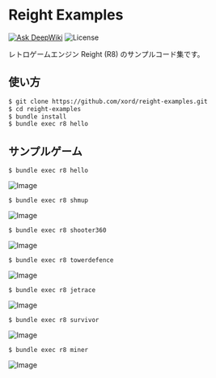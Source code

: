 # Reight Examples

[![Ask DeepWiki](https://deepwiki.com/badge.svg)](https://deepwiki.com/xord/reight-examples)
![License](https://img.shields.io/github/license/xord/reight-examples)

レトロゲームエンジン Reight (R8) のサンプルコード集です。

## 使い方

```sh
$ git clone https://github.com/xord/reight-examples.git
$ cd reight-examples
$ bundle install
$ bundle exec r8 hello
```

## サンプルゲーム

```
$ bundle exec r8 hello
```
![Image](https://github.com/user-attachments/assets/523f6b50-64c2-4012-92e1-b908900ce493)

```
$ bundle exec r8 shmup
```
![Image](https://github.com/user-attachments/assets/ac9103b6-28dd-4435-97a6-1b5ba22796f2)

```
$ bundle exec r8 shooter360
```
![Image](https://github.com/user-attachments/assets/2ad5447f-c84f-4845-becb-4343aa644706)

```
$ bundle exec r8 towerdefence
```
![Image](https://github.com/user-attachments/assets/d3fdd03b-126b-4a69-aca5-18a901263f49)

```
$ bundle exec r8 jetrace
```
![Image](https://github.com/user-attachments/assets/48956f6b-89eb-425d-b8f7-3a756262736d)

```
$ bundle exec r8 survivor
```
![Image](https://github.com/user-attachments/assets/cd61e688-6851-44c5-a03d-c302e56e7b5f)

```
$ bundle exec r8 miner
```
![Image](https://github.com/user-attachments/assets/f9edd101-53bf-4e26-b2b2-3cbdb582509b)

